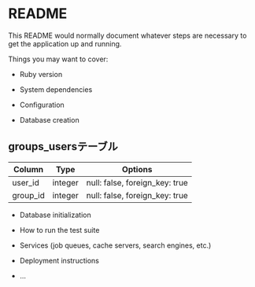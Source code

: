 # README

This README would normally document whatever steps are necessary to get the
application up and running.

Things you may want to cover:

* Ruby version

* System dependencies

* Configuration

* Database creation
## groups_usersテーブル
|Column|Type|Options|
|------|----|-------|
|user_id|integer|null: false, foreign_key: true|
|group_id|integer|null: false, foreign_key: true|

* Database initialization

* How to run the test suite

* Services (job queues, cache servers, search engines, etc.)

* Deployment instructions

* ...
